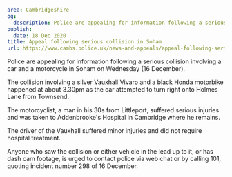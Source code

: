 ```yaml
area: Cambridgeshire
og:
  description: Police are appealing for information following a serious collision involving a car and a motorcycle in Soham on Wednesday (16 December).
publish:
  date: 18 Dec 2020
title: Appeal following serious collision in Soham
url: https://www.cambs.police.uk/news-and-appeals/appeal-following-serious-collision-in-soham
```

Police are appealing for information following a serious collision involving a car and a motorcycle in Soham on Wednesday (16 December).

The collision involving a silver Vauxhall Vivaro and a black Honda motorbike happened at about 3.30pm as the car attempted to turn right onto Holmes Lane from Townsend.

The motorcyclist, a man in his 30s from Littleport, suffered serious injuries and was taken to Addenbrooke's Hospital in Cambridge where he remains.

The driver of the Vauxhall suffered minor injuries and did not require hospital treatment.

Anyone who saw the collision or either vehicle in the lead up to it, or has dash cam footage, is urged to contact police via web chat or by calling 101, quoting incident number 298 of 16 December.
